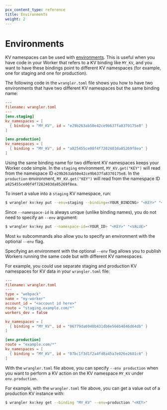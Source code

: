 ```yaml
---
pcx_content_type: reference
title: Environments
weight: 2
---
```


# Environments

KV namespaces can be used with [environments](/workers/wrangler/environments/#environments). This is useful when you have code in your Worker that refers to a KV binding like `MY_KV`, and you want to have these bindings point to different KV namespaces (for example, one for staging and one for production).

The following code in the `wrangler.toml` file shows you how to have two environments that have two different KV namespaces but the same binding name:

```toml
---
filename: wrangler.toml
---
[env.staging]
kv_namespaces = [
  { binding = "MY_KV", id = "e29b263ab50e42ce9b637fa8370175e8" }
]

[env.production]
kv_namespaces = [
  { binding = "MY_KV", id = "a825455ce00f4f7282403da85269f8ea" }
]
```
Using the same binding name for two different KV namespaces keeps your Worker code simple. In the `staging` environment, `MY_KV.get("KEY")` will read from the namespace ID `e29b263ab50e42ce9b637fa8370175e8`. In the `production` environment, `MY_KV.get("KEY")` will read from the namespace ID `a825455ce00f4f7282403da85269f8ea`.

To insert a value into a `staging` KV namespace, run:

```sh
$ wrangler kv:key put --env=staging --binding=<YOUR_BINDING> "<KEY>" "<VALUE>"
```

Since `--namespace-id` is always unique (unlike binding names), you do not need to specify an `--env` argument:

```sh
$ wrangler kv:key put --namespace-id=<YOUR_ID> "<KEY>" "<VALUE>"
```

Most `kv` subcommands also allow you to specify an environment with the optional `--env` flag. 

Specifying an environment with the optional `--env` flag  allows you to publish Workers running the same code but with different KV namespaces. 

For example, you could use separate staging and production KV namespaces for KV data in your `wrangler.toml` file:

```toml
---
filename: wrangler.toml
---
type = "webpack"
name = "my-worker"
account_id = "<account id here>"
route = "staging.example.com/*"
workers_dev = false

kv_namespaces = [
  { binding = "MY_KV", id = "06779da6940b431db6e566b4846d64db" }
]

[env.production]
route = "example.com/*"
kv_namespaces = [
  { binding = "MY_KV", id = "07bc1f3d1f2a4fd8a45a7e026e2681c6" }
]
```

With the `wrangler.toml` file above, you can specify `--env production` when you want to perform a KV action on the KV namespace `MY_KV` under `env.production`. 

For example, with the `wrangler.toml` file above, you can get a value out of a production KV instance with:

```sh
$ wrangler kv:key get --binding "MY_KV" --env=production "<KEY>"
```